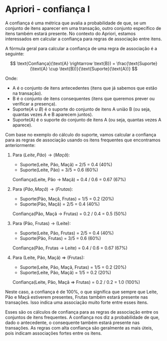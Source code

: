 # Apriori - confiança I

A confiança é uma métrica que avalia a probabilidade de que, se um conjunto de itens aparecer em uma transação, outro conjunto específico de itens também estará presente. No contexto do Apriori, estamos interessados em calcular a confiança para regras de associação entre itens.

A fórmula geral para calcular a confiança de uma regra de associação é a seguinte:

$$
\text{Confiança}(\text{A} \rightarrow \text{B}) = \frac{\text{Suporte}(\text{A} \cup \text{B})}{\text{Suporte}(\text{A})}
$$

Onde:

- A é o conjunto de itens antecedentes (itens que já sabemos que estão na transação).
- B é o conjunto de itens consequentes (itens que queremos prever ou verificar a presença).
- Suporte($A \cup B$) é o suporte do conjunto de itens A união B (ou seja, quantas vezes A e B aparecem juntos).
- Suporte(A) é o suporte do conjunto de itens A (ou seja, quantas vezes A aparece).

Com base no exemplo do cálculo do suporte, vamos calcular a confiança para as regras de associação usando os itens frequentes que encontramos anteriormente:

1. Para $(Leite, Pão) \rightarrow (Maçã)$:

   - Suporte(Leite, Pão, Maçã) = 2/5 = 0.4 (40%)
   - Suporte(Leite, Pão) = 3/5 = 0.6 (60%)

   Confiança(Leite, Pão $\rightarrow$ Maçã) = 0.4 / 0.6 = 0.67 (67%)

2. Para $(Pão, Maçã) \rightarrow (Frutas)$:

   - Suporte(Pão, Maçã, Frutas) = 1/5 = 0.2 (20%)
   - Suporte(Pão, Maçã) = 2/5 = 0.4 (40%)

   Confiança(Pão, Maçã $\rightarrow$ Frutas) = 0.2 / 0.4 = 0.5 (50%)

3. Para (Pão, Frutas) $\rightarrow$ (Leite):

   - Suporte(Leite, Pão, Frutas) = 2/5 = 0.4 (40%)
   - Suporte(Pão, Frutas) = 3/5 = 0.6 (60%)

   Confiança(Pão, Frutas $\rightarrow$ Leite) = 0.4 / 0.6 = 0.67 (67%)

4. Para (Leite, Pão, Maçã) => (Frutas):

   - Suporte(Leite, Pão, Maçã, Frutas) = 1/5 = 0.2 (20%)
   - Suporte(Leite, Pão, Maçã) = 1/5 = 0.2 (20%)

   Confiança(Leite, Pão, Maçã => Frutas) = 0.2 / 0.2 = 1.0 (100%)

Neste caso, a confiança é de 100%, o que significa que sempre que Leite, Pão e Maçã estiverem presentes, Frutas também estará presente nas transações. Isso indica uma associação muito forte entre esses itens.

Esses são os cálculos de confiança para as regras de associação entre os conjuntos de itens frequentes. A confiança nos diz a probabilidade de que, dado o antecedente, o consequente também estará presente nas transações. As regras com alta confiança são geralmente as mais úteis, pois indicam associações fortes entre os itens.
